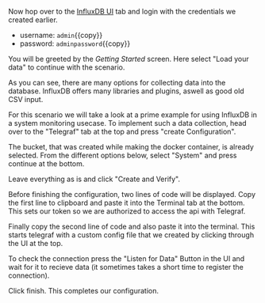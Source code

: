 Now hop over to the [InfluxDB UI](https://[[HOST_SUBDOMAIN]]-8086-[[KATACODA_HOST]].environments.katacoda.com/) tab and login with the credentials we created earlier.
 - username: `admin`{{copy}}
 - password: `adminpassword`{{copy}}

You will be greeted by the _Getting Started_ screen. Here select "Load your data" to continue with the scenario.

As you can see, there are many options for collecting data into the database. InfluxDB offers many libraries and plugins, aswell as good old CSV input.

For this scenario we will take a look at a prime example for using InfluxDB in a system monitoring usecase. To implement such a data collection, head over to the "Telegraf" tab at the top and press "create Configuration".

The bucket, that was created while making the docker container, is already selected. From the different options below, select "System" and press continue at the bottom.

Leave everything as is and click "Create and Verify".

Before finishing the configuration, two lines of code will be displayed. Copy the first line to clipboard and paste it into the Terminal tab at the bottom. This sets our token so we are authorized to access the api with Telegraf.

Finally copy the second line of code and also paste it into the terminal. This starts telegraf with a custom config file that we created by clicking through the UI at the top. 

To check the connection press the "Listen for Data" Button in the UI and wait for it to recieve data (it sometimes takes a short time to register the connection).

Click finish. This completes our configuration.
